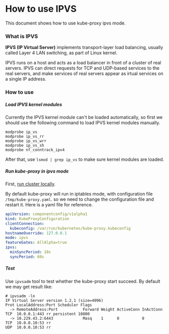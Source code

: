 # How to use IPVS

This document shows how to use kube-proxy ipvs mode.

### What is IPVS

**IPVS (IP Virtual Server)** implements transport-layer load balancing, usually called Layer 4 LAN switching, as part of
Linux kernel.

IPVS runs on a host and acts as a load balancer in front of a cluster of real servers. IPVS can direct requests for TCP
and UDP-based services to the real servers, and make services of real servers appear as irtual services on a single IP address.

### How to use

##### Load IPVS kernel modules

Currently the IPVS kernel module can't be loaded automatically, so first we should use the following command to load IPVS kernel
modules manually.

```shell
modprobe ip_vs
modprobe ip_vs_rr
modprobe ip_vs_wrr
modprobe ip_vs_sh
modprobe nf_conntrack_ipv4
```

After that, use `lsmod | grep ip_vs` to make sure kernel modules are loaded.

##### Run kube-proxy in ipvs mode

First, [run cluster locally](https://github.com/kubernetes/community/blob/master/contributors/devel/running-locally.md). 

By default kube-proxy will run in iptables mode, with configuration file `/tmp/kube-proxy.yaml`. so we need to change the
configuration file and restart it. Here is a yaml file for reference.

```yaml
apiVersion: componentconfig/v1alpha1
kind: KubeProxyConfiguration
clientConnection:
  kubeconfig: /var/run/kubernetes/kube-proxy.kubeconfig
hostnameOverride: 127.0.0.1
mode: ipvs
featureGates: AllAlpha=true
ipvs:
  minSyncPeriod: 10s
  syncPeriod: 60s
```

##### Test

Use `ipvsadm` tool to test whether the kube-proxy start succeed. By default we may get result like:

```shell
# ipvsadm -ln
IP Virtual Server version 1.2.1 (size=4096)
Prot LocalAddress:Port Scheduler Flags
  -> RemoteAddress:Port           Forward Weight ActiveConn InActConn
TCP  10.0.0.1:443 rr persistent 10800
  -> 10.229.43.2:6443             Masq    1      0          0         
TCP  10.0.0.10:53 rr      
UDP  10.0.0.10:53 rr
```

